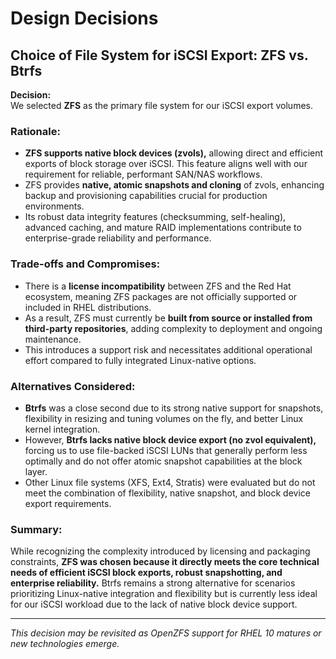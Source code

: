 # Design Decisions

## Choice of File System for iSCSI Export: ZFS vs. Btrfs

**Decision:**  
We selected **ZFS** as the primary file system for our iSCSI export volumes.

### Rationale:
- **ZFS supports native block devices (zvols),** allowing direct and efficient exports of block storage over iSCSI. This feature aligns well with our requirement for reliable, performant SAN/NAS workflows.
- ZFS provides **native, atomic snapshots and cloning** of zvols, enhancing backup and provisioning capabilities crucial for production environments.
- Its robust data integrity features (checksumming, self-healing), advanced caching, and mature RAID implementations contribute to enterprise-grade reliability and performance.

### Trade-offs and Compromises:
- There is a **license incompatibility** between ZFS and the Red Hat ecosystem, meaning ZFS packages are not officially supported or included in RHEL distributions.
- As a result, ZFS must currently be **built from source or installed from third-party repositories**, adding complexity to deployment and ongoing maintenance.
- This introduces a support risk and necessitates additional operational effort compared to fully integrated Linux-native options.

### Alternatives Considered:
- **Btrfs** was a close second due to its strong native support for snapshots, flexibility in resizing and tuning volumes on the fly, and better Linux kernel integration.
- However, **Btrfs lacks native block device export (no zvol equivalent),** forcing us to use file-backed iSCSI LUNs that generally perform less optimally and do not offer atomic snapshot capabilities at the block layer.
- Other Linux file systems (XFS, Ext4, Stratis) were evaluated but do not meet the combination of flexibility, native snapshot, and block device export requirements.

### Summary:
While recognizing the complexity introduced by licensing and packaging constraints, **ZFS was chosen because it directly meets the core technical needs of efficient iSCSI block exports, robust snapshotting, and enterprise reliability.** Btrfs remains a strong alternative for scenarios prioritizing Linux-native integration and flexibility but is currently less ideal for our iSCSI workload due to the lack of native block device support.

---

*This decision may be revisited as OpenZFS support for RHEL 10 matures or new technologies emerge.*


